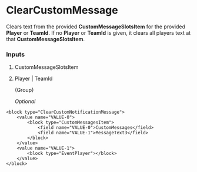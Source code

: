 # ClearCustomMessage

Clears text from the provided **CustomMessageSlotsItem** for the provided **Player** or **TeamId**. If no **Player** or **TeamId** is given, it clears all players text at that **CustomMessageSlotsItem**.

### Inputs

1. CustomMessageSlotsItem
2. Player | TeamId

    (Group)

    _Optional_

```blockly
<block type="ClearCustomNotificationMessage">
    <value name="VALUE-0">
        <block type="CustomMessagesItem">
            <field name="VALUE-0">CustomMessages</field>
            <field name="VALUE-1">MessageText3</field>
        </block>
    </value>
    <value name="VALUE-1">
        <block type="EventPlayer"></block>
    </value>
</block>
```
